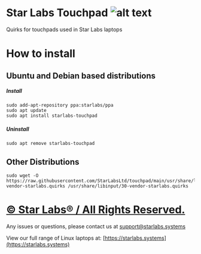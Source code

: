 # Star Labs Touchpad ![alt text](https://cdn.shopify.com/s/files/1/2059/5897/files/Star_50x.png?v=1513954416 "Star Labs Systems")

Quirks for touchpads used in Star Labs laptops

# How to install
## Ubuntu and Debian based distributions
##### Install
```
sudo add-apt-repository ppa:starlabs/ppa
sudo apt update
sudo apt install starlabs-touchpad
```
##### Uninstall
```
sudo apt remove starlabs-touchpad
```


## Other Distributions
```
sudo wget -O https://raw.githubusercontent.com/StarLabsLtd/touchpad/main/usr/share/libinput/30-vendor-starlabs.quirks /usr/share/libinput/30-vendor-starlabs.quirks
```


# [© Star Labs® / All Rights Reserved.](https://starlabs.systems)
Any issues or questions, please contact us at [support@starlabs.systems](mailto:supportstarlabs.systems)

View our full range of Linux laptops at: [https://starlabs.systems](https://starlabs.systems)

